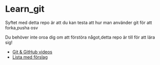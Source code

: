 # Learn_git
Syftet med detta repo är att du kan testa att hur man använder git för att forka,pusha osv

Du behöver inte oroa dig om att förstöra något,detta repo är till för att lära sig!

* [Git & GitHub videos](https://www.youtube.com/channel/UCP7RrmoueENv9TZts3HXXtw)
* [Lista med förslag](https://github.com/Monaden/Learn_git/blob/master/Ideas.md)
